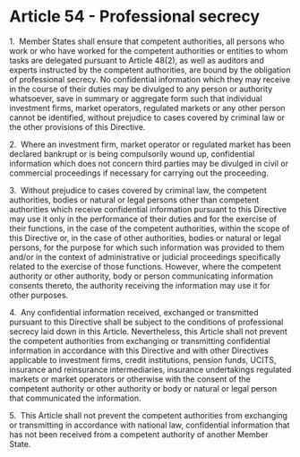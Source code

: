 # Article 54 - Professional secrecy


1.  Member States shall ensure that competent authorities, all persons who work or who have worked for the competent authorities or entities to whom tasks are delegated pursuant to Article 48(2), as well as auditors and experts instructed by the competent authorities, are bound by the obligation of professional secrecy. No confidential information which they may receive in the course of their duties may be divulged to any person or authority whatsoever, save in summary or aggregate form such that individual investment firms, market operators, regulated markets or any other person cannot be identified, without prejudice to cases covered by criminal law or the other provisions of this Directive.

2.  Where an investment firm, market operator or regulated market has been declared bankrupt or is being compulsorily wound up, confidential information which does not concern third parties may be divulged in civil or commercial proceedings if necessary for carrying out the proceeding.

3.  Without prejudice to cases covered by criminal law, the competent authorities, bodies or natural or legal persons other than competent authorities which receive confidential information pursuant to this Directive may use it only in the performance of their duties and for the exercise of their functions, in the case of the competent authorities, within the scope of this Directive or, in the case of other authorities, bodies or natural or legal persons, for the purpose for which such information was provided to them and/or in the context of administrative or judicial proceedings specifically related to the exercise of those functions. However, where the competent authority or other authority, body or person communicating information consents thereto, the authority receiving the information may use it for other purposes.

4.  Any confidential information received, exchanged or transmitted pursuant to this Directive shall be subject to the conditions of professional secrecy laid down in this Article. Nevertheless, this Article shall not prevent the competent authorities from exchanging or transmitting confidential information in accordance with this Directive and with other Directives applicable to investment firms, credit institutions, pension funds, UCITS, insurance and reinsurance intermediaries, insurance undertakings regulated markets or market operators or otherwise with the consent of the competent authority or other authority or body or natural or legal person that communicated the information.

5.  This Article shall not prevent the competent authorities from exchanging or transmitting in accordance with national law, confidential information that has not been received from a competent authority of another Member State.
